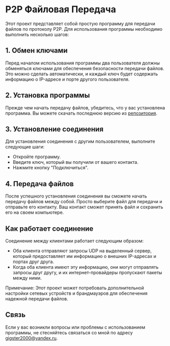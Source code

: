 # P2P Файловая Передача

Этот проект представляет собой простую программу для передачи файлов по протоколу P2P. Для использования программы необходимо выполнить несколько шагов:

## 1. Обмен ключами

Перед началом использования программы два пользователя должны обменяться ключами для обеспечения безопасности передачи файлов. Это можно сделать автоматически, и каждый ключ будет содержать информацию о IP-адресе и порте другого пользователя.

## 2. Установка программы

Прежде чем начать передачу файлов, убедитесь, что у вас установлена программа. Вы можете скачать последнюю версию из [репозитория](https://github.com/PogovorovDaniil/PTPFileSender).

## 3. Установление соединения

Для установления соединения с другим пользователем, выполните следующие шаги:

- Откройте программу.
- Введите ключ, который вы получили от вашего контакта.
- Нажмите кнопку "Подключиться".

## 4. Передача файлов

После успешного установления соединения вы сможете начать передачу файлов между собой. Просто выберите файл для передачи и отправьте его контакту. Ваш контакт сможет принять файл и сохранить его на своем компьютере.

## Как работает соединение

Соединение между клиентами работает следующим образом:

- Оба клиента отправляют запросы UDP на выделенный сервер, который предоставляет им информацию о внешних IP-адресах и портах друг друга.
- Когда оба клиента имеют эту информацию, они могут отправлять запросы друг другу, и их интернет-провайдеры пропускают пакеты между ними.

Примечание: Этот проект может потребовать дополнительной настройки сетевых устройств и брандмауэров для обеспечения надежной передачи файлов.

## Связь

Если у вас возникли вопросы или проблемы с использованием программы, не стесняйтесь связаться со мной по адресу gigster2000@yandex.ru.
